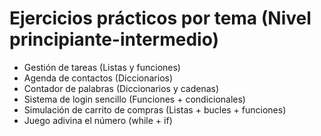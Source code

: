 # Ejercicios prácticos por tema (Nivel principiante-intermedio)


- Gestión de tareas (Listas y funciones)
- Agenda de contactos (Diccionarios)
- Contador de palabras (Diccionarios y cadenas)
- Sistema de login sencillo (Funciones + condicionales)
- Simulación de carrito de compras (Listas + bucles + funciones)
- Juego adivina el número (while + if)
